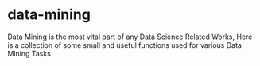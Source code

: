 # data-mining
Data Mining is the most vital part of any Data Science Related Works, Here is a collection of some small and useful functions used for various Data Mining Tasks
